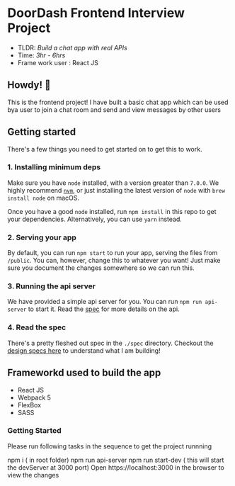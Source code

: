 # DoorDash Frontend Interview Project
* TLDR: *Build a chat app with real APIs*
* Time: *3hr - 6hrs*
* Frame work user : React JS


## Howdy! 👋  

This is the frontend project! I have built a basic chat app which can be used bya user to join a chat room and send and view messages by other users

## Getting started
There's a few things you need to get started on to get this to work.

### 1. Installing minimum deps
Make sure you have `node` installed, with a version greater than `7.0.0`. We highly recommend [`nvm`](https://github.com/creationix/nvm), or just installing the latest version of `node` with `brew install node` on macOS.

Once you have a good `node` installed, run `npm install` in this repo to get your dependencies. Alternatively, you can use `yarn` instead.

### 2. Serving your app
By default, you can run `npm start` to run your app, serving the files from `/public`. You can, however, change this to whatever you want! Just make sure you document the changes somewhere so we can run this.

### 3. Running the api server
We have provided a simple api server for you. You can run `npm run api-server` to start it. Read the [spec](./spec/api-endpoints.md) for more details on the api.

### 4. Read the spec
There's a pretty fleshed out spec in the `./spec` directory. Checkout the [design specs here](./spec/designs/detailed-design-specs.md) to understand what I am building!

## Frameworkd used to build the app
* React JS
* Webpack 5
* FlexBox
* SASS

### Getting Started
Please run following tasks in the sequence to get the project runnning

npm i ( in root folder)
npm run api-server
npm run start-dev ( this will start the devServer at 3000 port)
Open https://localhost:3000 in the browser to view the changes
